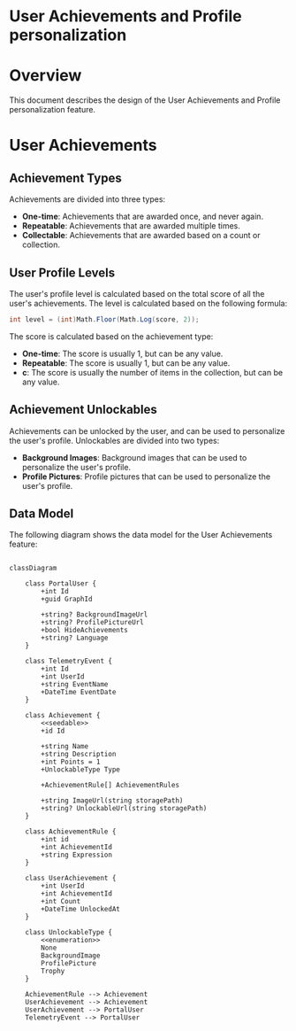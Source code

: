 # User Achievements and Profile personalization

# Overview

This document describes the design of the User Achievements and Profile personalization feature.

# User Achievements

## Achievement Types

Achievements are divided into three types:

- **One-time**: Achievements that are awarded once, and never again.
- **Repeatable**: Achievements that are awarded multiple times.
- **Collectable**: Achievements that are awarded based on a count or collection.

## User Profile Levels

The user's profile level is calculated based on the total score of all the user's achievements. The level is calculated based on the following formula:

```csharp
int level = (int)Math.Floor(Math.Log(score, 2));
```

The score is calculated based on the achievement type:

- **One-time**: The score is usually 1, but can be any value.
- **Repeatable**: The score is usually 1, but can be any value.
- **c**: The score is usually the number of items in the collection, but can be any value.

## Achievement Unlockables

Achievements can be unlocked by the user, and can be used to personalize the user's profile. Unlockables are divided into two types:

- **Background Images**: Background images that can be used to personalize the user's profile.
- **Profile Pictures**: Profile pictures that can be used to personalize the user's profile.

## Data Model

The following diagram shows the data model for the User Achievements feature:

```mermaid

classDiagram

    class PortalUser {
        +int Id
        +guid GraphId

        +string? BackgroundImageUrl
        +string? ProfilePictureUrl
        +bool HideAchievements
        +string? Language
    }

    class TelemetryEvent {
        +int Id
        +int UserId
        +string EventName
        +DateTime EventDate
    }

    class Achievement {
        <<seedable>>
        +id Id

        +string Name
        +string Description
        +int Points = 1
        +UnlockableType Type

        +AchievementRule[] AchievementRules

        +string ImageUrl(string storagePath)
        +string? UnlockableUrl(string storagePath)
    }

    class AchievementRule {
        +int id
        +int AchievementId
        +string Expression
    }

    class UserAchievement {
        +int UserId
        +int AchievementId
        +int Count
        +DateTime UnlockedAt
    }

    class UnlockableType {
        <<enumeration>>
        None
        BackgroundImage
        ProfilePicture
        Trophy
    }

    AchievementRule --> Achievement
    UserAchievement --> Achievement
    UserAchievement --> PortalUser
    TelemetryEvent --> PortalUser

```
